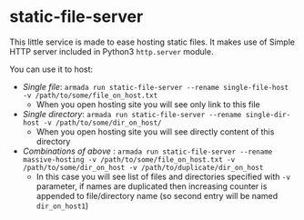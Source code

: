 # static-file-server

This little service is made to ease hosting static files. It makes use of Simple HTTP server included in Python3 `http.server` module.

You can use it to host:
* _Single file_: `armada run static-file-server --rename single-file-host -v /path/to/some/file_on_host.txt`
  * When you open hosting site you will see only link to this file
* _Single directory_: `armada run static-file-server --rename single-dir-host -v /path/to/some/dir_on_host/`
  * When you open hosting site you will see directly content of this directory
* _Combinations of above_ : `armada run static-file-server --rename massive-hosting -v /path/to/some/file_on_host.txt -v /path/to/some/dir_on_host -v /path/to/duplicate/dir_on_host`
  * In this case you will see list of files and directories specified with `-v` parameter, if names are duplicated then increasing counter is appended to file/directory name (so second entry will be named `dir_on_host1`)
